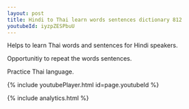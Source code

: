 ```yaml
---
layout: post
title: Hindi to Thai learn words sentences dictionary 812 
youtubeId: iyzpZESPbuU
---
```

 
 
Helps to learn Thai words and sentences for Hindi speakers.

Opportunitiy to repeat the words sentences. 

Practice Thai language. 
 
{% include youtubePlayer.html id=page.youtubeId %}
 
 
{% include analytics.html %}